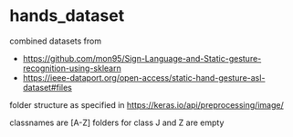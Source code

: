 # hands_dataset
combined datasets from
* https://github.com/mon95/Sign-Language-and-Static-gesture-recognition-using-sklearn 
* https://ieee-dataport.org/open-access/static-hand-gesture-asl-dataset#files

folder structure as specified in https://keras.io/api/preprocessing/image/

classnames are [A-Z] folders for class J and Z are empty
